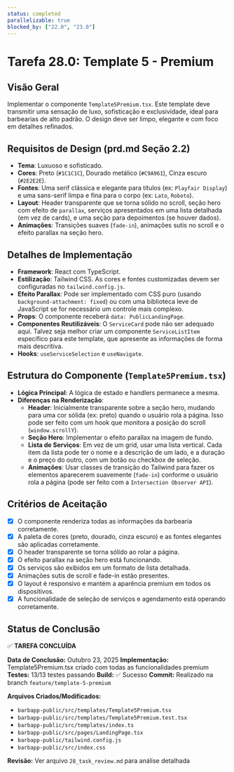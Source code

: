 ```yaml
---
status: completed
parallelizable: true
blocked_by: ["22.0", "23.0"]
---
```


# Tarefa 28.0: Template 5 - Premium

## Visão Geral
Implementar o componente `Template5Premium.tsx`. Este template deve transmitir uma sensação de luxo, sofisticação e exclusividade, ideal para barbearias de alto padrão. O design deve ser limpo, elegante e com foco em detalhes refinados.

## Requisitos de Design (prd.md Seção 2.2)
- **Tema**: Luxuoso e sofisticado.
- **Cores**: Preto (`#1C1C1C`), Dourado metálico (`#C9A961`), Cinza escuro (`#2E2E2E`).
- **Fontes**: Uma serif clássica e elegante para títulos (ex: `Playfair Display`) e uma sans-serif limpa e fina para o corpo (ex: `Lato`, `Roboto`).
- **Layout**: Header transparente que se torna sólido no scroll, seção hero com efeito de `parallax`, serviços apresentados em uma lista detalhada (em vez de cards), e uma seção para depoimentos (se houver dados).
- **Animações**: Transições suaves (`fade-in`), animações sutis no scroll e o efeito parallax na seção hero.

## Detalhes de Implementação
- **Framework**: React com TypeScript.
- **Estilização**: Tailwind CSS. As cores e fontes customizadas devem ser configuradas no `tailwind.config.js`.
- **Efeito Parallax**: Pode ser implementado com CSS puro (usando `background-attachment: fixed`) ou com uma biblioteca leve de JavaScript se for necessário um controle mais complexo.
- **Props**: O componente receberá `data: PublicLandingPage`.
- **Componentes Reutilizáveis**: O `ServiceCard` pode não ser adequado aqui. Talvez seja melhor criar um componente `ServiceListItem` específico para este template, que apresente as informações de forma mais descritiva.
- **Hooks**: `useServiceSelection` e `useNavigate`.

## Estrutura do Componente (`Template5Premium.tsx`)
- **Lógica Principal**: A lógica de estado e handlers permanece a mesma.
- **Diferenças na Renderização**:
  - **Header**: Inicialmente transparente sobre a seção hero, mudando para uma cor sólida (ex: preto) quando o usuário rola a página. Isso pode ser feito com um hook que monitora a posição do scroll (`window.scrollY`).
  - **Seção Hero**: Implementar o efeito parallax na imagem de fundo.
  - **Lista de Serviços**: Em vez de um grid, usar uma lista vertical. Cada item da lista pode ter o nome e a descrição de um lado, e a duração e o preço do outro, com um botão ou checkbox de seleção.
  - **Animações**: Usar classes de transição do Tailwind para fazer os elementos aparecerem suavemente (`fade-in`) conforme o usuário rola a página (pode ser feito com a `Intersection Observer API`).

## Critérios de Aceitação
- [x] O componente renderiza todas as informações da barbearia corretamente.
- [x] A paleta de cores (preto, dourado, cinza escuro) e as fontes elegantes são aplicadas corretamente.
- [x] O header transparente se torna sólido ao rolar a página.
- [x] O efeito parallax na seção hero está funcionando.
- [x] Os serviços são exibidos em um formato de lista detalhada.
- [x] Animações sutis de scroll e fade-in estão presentes.
- [x] O layout é responsivo e mantém a aparência premium em todos os dispositivos.
- [x] A funcionalidade de seleção de serviços e agendamento está operando corretamente.

## Status de Conclusão
✅ **TAREFA CONCLUÍDA**

**Data de Conclusão:** Outubro 23, 2025
**Implementação:** Template5Premium.tsx criado com todas as funcionalidades premium
**Testes:** 13/13 testes passando
**Build:** ✅ Sucesso
**Commit:** Realizado na branch `feature/template-5-premium`

**Arquivos Criados/Modificados:**
- `barbapp-public/src/templates/Template5Premium.tsx`
- `barbapp-public/src/templates/Template5Premium.test.tsx`
- `barbapp-public/src/templates/index.ts`
- `barbapp-public/src/pages/LandingPage.tsx`
- `barbapp-public/tailwind.config.js`
- `barbapp-public/src/index.css`

**Revisão:** Ver arquivo `28_task_review.md` para análise detalhada